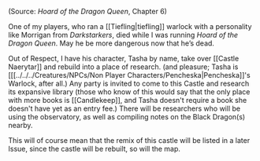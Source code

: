 
(Source: *Hoard of the Dragon Queen*, Chapter 6)

One of my players, who ran a [[Tiefling|tiefling]] warlock with a personality like Morrigan from *Darkstarkers*, died while I was running *Hoard of the Dragon Queen*. May he be more dangerous now that he’s dead.

Out of Respect, I have his character, Tasha by name, take over [[Castle Naerytar]] and rebuild into a place of research. (and pleasure; Tasha is [[[../../../Creatures/NPCs/Non Player Characters/Pencheska|Pencheska]]'s Warlock, after all.) Any party is invited to come to this Castle and research its expansive library (those who know of this would say that the only place with more books is [[Candlekeep]], and Tasha doesn't require a book she doesn't have yet as an entry fee.) There will be researchers who will be using the observatory, as well as compiling notes on the Black Dragon(s) nearby.

This will of course mean that the remix of this castle will be listed in a later Issue, since the castle will be rebuilt, so will the map.
